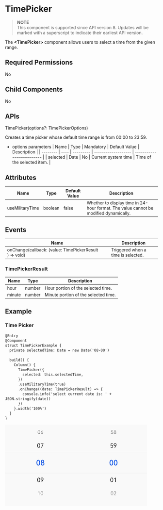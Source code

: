 # TimePicker

> **NOTE**<br>
> This component is supported since API version 8. Updates will be marked with a superscript to indicate their earliest API version.


The **\<TimePicker>** component allows users to select a time from the given range.


## Required Permissions

No


## Child Components

No


## APIs

TimePicker(options?: TimePickerOptions)

Creates a time picker whose default time range is from 00:00 to 23:59.

- options parameters
  | Name     | Type | Mandatory | Default Value       | Description                |
  | -------- | ---- | --------- | ------------------- | -------------------------- |
  | selected | Date | No        | Current system time | Time of the selected item. |


## Attributes

| Name            | Type    | Default Value | Description                              |
| --------------- | ------- | ------------- | ---------------------------------------- |
| useMilitaryTime | boolean | false         | Whether to display time in 24-hour format. The value cannot be modified dynamically. |


## Events

| Name                                     | Description                        |
| ---------------------------------------- | ---------------------------------- |
| onChange(callback:&nbsp;(value:&nbsp;TimePickerResult )&nbsp;=&gt;&nbsp;void) | Triggered when a time is selected. |

### TimePickerResult
| Name   | Type   | Description                          |
| ------ | ------ | ------------------------------------ |
| hour   | number | Hour portion of the selected time.   |
| minute | number | Minute portion of the selected time. |


## Example


### Time Picker

```
@Entry
@Component
struct TimePickerExample {
  private selectedTime: Date = new Date('08-00')

  build() {
    Column() {
      TimePicker({
        selected: this.selectedTime,
      })
      .useMilitaryTime(true)
      .onChange((date: TimePickerResult) => {
        console.info('select current date is: ' + JSON.stringify(date))
      })
    }.width('100%')
  }
}
```

![en-us_image_0000001251292933](figures/en-us_image_0000001251292933.gif)
